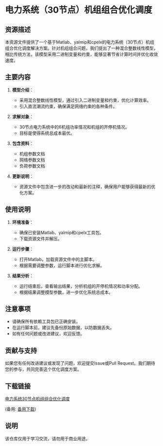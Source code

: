 # 电力系统（30节点）机组组合优化调度

## 资源描述

本资源文件提供了一个基于Matlab、yalmip和cpelx的电力系统（30节点）机组组合优化调度解决方案。针对机组组合问题，我们提出了一种混合整数线性模型，相比传统方法，该模型采用二进制变量和约束，能够显著节省计算时间并优化收敛速度。

## 主要内容

1. **模型介绍**：
   - 采用混合整数线性模型，通过引入二进制变量和约束，优化计算效率。
   - 引入直流潮流约束，确保满足网络约束的各种条件。

2. **求解对象**：
   - 30节点电力系统中的6机组功率情况和机组的开停机情况。
   - 目标是使得系统总成本最优。

3. **包含资料**：
   - 机组参数文档
   - 网络参数文档
   - 负荷参数文档

4. **更新说明**：
   - 资源文件中包含进一步的改动和最新的注释，确保用户能够获得最新的优化方案。

## 使用说明

1. **环境准备**：
   - 确保已安装Matlab、yalmip和cpelx工具包。
   - 下载资源文件并解压。

2. **运行步骤**：
   - 打开Matlab，加载资源文件中的主脚本。
   - 根据需要调整参数，运行脚本进行优化求解。

3. **结果分析**：
   - 运行结束后，查看输出结果，分析机组的开停机情况和功率分配。
   - 根据结果调整模型参数，进一步优化系统总成本。

## 注意事项

- 请确保所有依赖工具包已正确安装。
- 在运行脚本前，建议先备份原始数据，以防数据丢失。
- 如有任何问题或改进建议，欢迎反馈。

## 贡献与支持

如果您有任何改进建议或发现了问题，欢迎提交Issue或Pull Request。我们期待您的参与，共同完善这个优化调度方案。

## 下载链接
[电力系统30节点机组组合优化调度](https://pan.quark.cn/s/576d85422eda) 

(备用: [备用下载](https://pan.baidu.com/s/1Bllmh5xrvtyl3gdmIove7Q?pwd=1234))

## 说明

该仓库仅用于学习交流，请勿用于商业用途。
